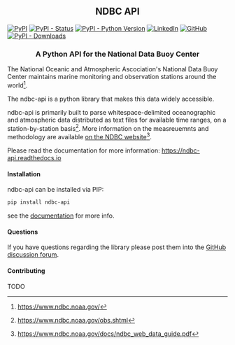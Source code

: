 <div align="center">
    <h2>NDBC API</h2>
</div>

[![PyPI](https://img.shields.io/pypi/v/ndbc-api)](https://pypi.org/project/ndbc-api/#history)
[![PyPI - Status](https://img.shields.io/pypi/status/ndbc-api)](https://pypi.org/project/ndbc-api/)
[![PyPI - Python Version](https://img.shields.io/pypi/pyversions/ndbc-api)](https://pypi.org/project/ndbc-api/)
[![LinkedIn](https://img.shields.io/badge/LinkedIn-0077B5?style=for-the-badge&logo=linkedin&logoColor=white&style=flat-square)](https://www.linkedin.com/in/cdjellen/)
[![GitHub](https://img.shields.io/github/license/cdjellen/ndbc-api)](https://github.com/cdjellen/ndbc-api/blob/main/LICENSE)
[![PyPI - Downloads](https://img.shields.io/pypi/dm/ndbc-api)](https://pypi.org/project/ndbc-api/)

<div align="center">
    <h3>A Python API for the National Data Buoy Center</h3>
</div>


The National Oceanic and Atmospheric Ascociation's National Data Buoy Center maintains marine monitoring and observation stations around the world[^1].

The ndbc-api is a python library that makes this data widely accessible.

ndbc-api is primarily built to parse whitespace-delimited oceanographic and atmospheric data distributed as text files for available time ranges, on a station-by-station basis[^2].  More information on the measreuemnts and methodology are available [on the NDBC website](https://www.ndbc.noaa.gov/docs/ndbc_web_data_guide.pdf)[^3].

Please read the documentation for more information:
https://ndbc-api.readthedocs.io

[^1]: https://www.ndbc.noaa.gov/
[^2]: https://www.ndbc.noaa.gov/obs.shtml
[^3]: https://www.ndbc.noaa.gov/docs/ndbc_web_data_guide.pdf


#### Installation
ndbc-api can be installed via PIP:

```sh
pip install ndbc-api
```
see the [documentation](https://ndbc-api.readthedocs.io/en/latest/) for more info.


#### Questions
If you have questions regarding the library please post them into
the [GitHub discussion forum](https://github.com/cdjellen/ndbc-api/discussions).


#### Contributing
TODO

